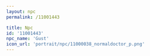 ```yaml
---
layout: npc
permalink: /11001443

title: Npc
id: '11001443'
npc_name: 'Gust'
icon_url: 'portrait/npc/11000038_normaldoctor_p.png'
---
```

